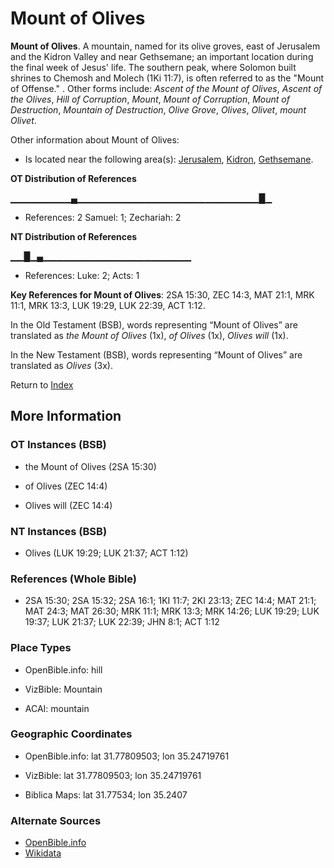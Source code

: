 # Mount of Olives
**Mount of Olives**. 
A mountain, named for its olive groves, east of Jerusalem and the Kidron Valley and near Gethsemane; an important location during the final week of Jesus' life. The southern peak, where Solomon built shrines to Chemosh and Molech (1Ki 11:7), is often referred to as the "Mount of Offense." . 
Other forms include: 
*Ascent of the Mount of Olives*, *Ascent of the Olives*, *Hill of Corruption*, *Mount*, *Mount of Corruption*, *Mount of Destruction*, *Mountain of Destruction*, *Olive Grove*, *Olives*, *Olivet*, *mount Olivet*. 




Other information about Mount of Olives:


* Is located near the following area(s): 
[Jerusalem](Jerusalem.md), [Kidron](Kidron.md), [Gethsemane](Gethsemane.md). 


**OT Distribution of References**

▁▁▁▁▁▁▁▁▁▄▁▁▁▁▁▁▁▁▁▁▁▁▁▁▁▁▁▁▁▁▁▁▁▁▁▁▁█▁
* References: 2 Samuel: 1; Zechariah: 2

**NT Distribution of References**

▁▁█▁▄▁▁▁▁▁▁▁▁▁▁▁▁▁▁▁▁▁▁▁▁▁▁
* References: Luke: 2; Acts: 1



**Key References for Mount of Olives**: 
2SA 15:30, ZEC 14:3, MAT 21:1, MRK 11:1, MRK 13:3, LUK 19:29, LUK 22:39, ACT 1:12. 


In the Old Testament (BSB), words representing “Mount of Olives” are translated as 
*the Mount of Olives* (1x), *of Olives* (1x), *Olives will* (1x). 


In the New Testament (BSB), words representing “Mount of Olives” are translated as 
*Olives* (3x). 


Return to [Index](00-Index.md)

## More Information

### OT Instances (BSB)

* the Mount of Olives (2SA 15:30)

* of Olives (ZEC 14:4)

* Olives will (ZEC 14:4)



### NT Instances (BSB)

* Olives (LUK 19:29; LUK 21:37; ACT 1:12)



### References (Whole Bible)

* 2SA 15:30; 2SA 15:32; 2SA 16:1; 1KI 11:7; 2KI 23:13; ZEC 14:4; MAT 21:1; MAT 24:3; MAT 26:30; MRK 11:1; MRK 13:3; MRK 14:26; LUK 19:29; LUK 19:37; LUK 21:37; LUK 22:39; JHN 8:1; ACT 1:12


### Place Types

* OpenBible.info: hill

* VizBible: Mountain

* ACAI: mountain



### Geographic Coordinates

* OpenBible.info: lat 31.77809503; lon 35.24719761

* VizBible: lat 31.77809503; lon 35.24719761

* Biblica Maps: lat 31.77534; lon 35.2407



### Alternate Sources

* [OpenBible.info](https://www.openbible.info/geo/ancient/ac2c4c5)
* [Wikidata](http://www.wikidata.org/entity/Q205976)



